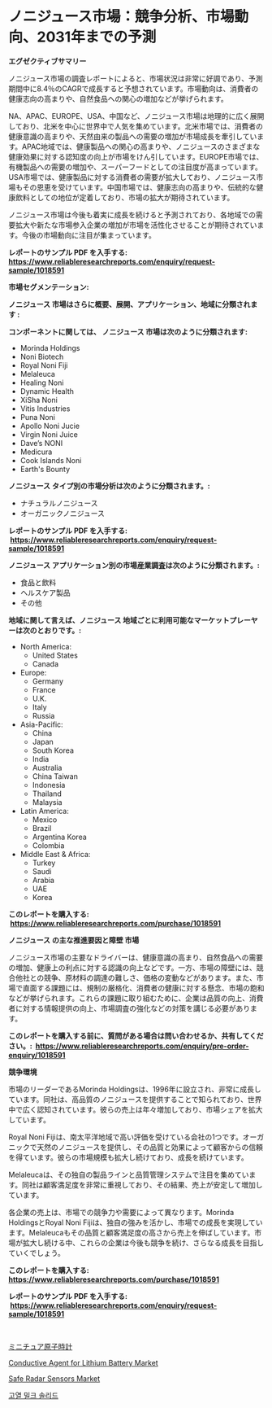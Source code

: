 <p><h1>ノニジュース市場：競争分析、市場動向、2031年までの予測</h1></p><p><strong>エグゼクティブサマリー</strong></p>
<p><p>ノニジュース市場の調査レポートによると、市場状況は非常に好調であり、予測期間中に8.4％のCAGRで成長すると予想されています。市場動向は、消費者の健康志向の高まりや、自然食品への関心の増加などが挙げられます。</p><p>NA、APAC、EUROPE、USA、中国など、ノニジュース市場は地理的に広く展開しており、北米を中心に世界中で人気を集めています。北米市場では、消費者の健康意識の高まりや、天然由来の製品への需要の増加が市場成長を牽引しています。APAC地域では、健康製品への関心の高まりや、ノニジュースのさまざまな健康効果に対する認知度の向上が市場をけん引しています。EUROPE市場では、有機製品への需要の増加や、スーパーフードとしての注目度が高まっています。USA市場では、健康製品に対する消費者の需要が拡大しており、ノニジュース市場もその恩恵を受けています。中国市場では、健康志向の高まりや、伝統的な健康飲料としての地位が定着しており、市場の拡大が期待されています。</p><p>ノニジュース市場は今後も着実に成長を続けると予測されており、各地域での需要拡大や新たな市場参入企業の増加が市場を活性化させることが期待されています。今後の市場動向に注目が集まっています。</p></p>
<p><strong>レポートのサンプル PDF を入手する: <a href="https://www.reliableresearchreports.com/enquiry/request-sample/1018591">https://www.reliableresearchreports.com/enquiry/request-sample/1018591</a></strong></p>
<p><strong>市場セグメンテーション:</strong></p>
<p><strong> ノニジュース 市場はさらに概要、展開、アプリケーション、地域に分類されます :</strong></p>
<p><strong>コンポーネントに関しては、 ノニジュース 市場は次のように分類されます: &nbsp;</strong></p>
<p><ul><li>Morinda Holdings</li><li>Noni Biotech</li><li>Royal Noni Fiji</li><li>Melaleuca</li><li>Healing Noni</li><li>Dynamic Health</li><li>XiSha Noni</li><li>Vitis Industries</li><li>Puna Noni</li><li>Apollo Noni Jucie</li><li>Virgin Noni Juice</li><li>Dave’s NONI</li><li>Medicura</li><li>Cook Islands Noni</li><li>Earth's Bounty</li></ul></p>
<p><strong> ノニジュース タイプ別の市場分析は次のように分類されます。:</strong></p>
<p><ul><li>ナチュラルノニジュース</li><li>オーガニックノニジュース</li></ul></p>
<p><strong>レポートのサンプル PDF を入手する: &nbsp;<a href="https://www.reliableresearchreports.com/enquiry/request-sample/1018591">https://www.reliableresearchreports.com/enquiry/request-sample/1018591</a></strong></p>
<p><strong> ノニジュース アプリケーション別の市場産業調査は次のように分類されます。:</strong></p>
<p><ul><li>食品と飲料</li><li>ヘルスケア製品</li><li>その他</li></ul></p>
<p><strong>地域に関して言えば、ノニジュース 地域ごとに利用可能なマーケットプレーヤーは次のとおりです。:</strong></p>
<p><ul>
    <li>
        North America:
        <ul>
            <li>United States</li>
            <li>Canada</li>
        </ul>
    </li>
    <li>
        Europe:
        <ul>
            <li>Germany</li>
            <li>France</li>
            <li>U.K.</li>
            <li>Italy</li>
            <li>Russia</li>
        </ul>
    </li>
    <li>
        Asia-Pacific:
        <ul>
            <li>China</li>
            <li>Japan</li>
            <li>South Korea</li>
            <li>India</li>
            <li>Australia</li>
            <li>China Taiwan</li>
            <li>Indonesia</li>
            <li>Thailand</li>
            <li>Malaysia</li>
        </ul>
    </li>
    <li>
        Latin America:
        <ul>
            <li>Mexico</li>
            <li>Brazil</li>
            <li>Argentina Korea</li>
            <li>Colombia</li>
        </ul>
    </li>
    <li>
        Middle East & Africa:
        <ul>
            <li>Turkey</li>
            <li>Saudi</li>
            <li>Arabia</li>
            <li>UAE</li>
            <li>Korea</li>
        </ul>
    </li>
    </ul></p>
<p><strong>このレポートを購入する: &nbsp;<a href="https://www.reliableresearchreports.com/purchase/1018591">https://www.reliableresearchreports.com/purchase/1018591</a></strong></p>
<p><strong>ノニジュース の主な推進要因と障壁 市場</strong></p>
<p><p>ノニジュース市場の主要なドライバーは、健康意識の高まり、自然食品への需要の増加、健康上の利点に対する認識の向上などです。一方、市場の障壁には、競合他社との競争、原材料の調達の難しさ、価格の変動などがあります。また、市場で直面する課題には、規制の厳格化、消費者の健康に対する懸念、市場の飽和などが挙げられます。これらの課題に取り組むために、企業は品質の向上、消費者に対する情報提供の向上、市場調査の強化などの対策を講じる必要があります。</p></p>
<p><strong>このレポートを購入する前に、質問がある場合は問い合わせるか、共有してください。:&nbsp; <a href="https://www.reliableresearchreports.com/enquiry/pre-order-enquiry/1018591">https://www.reliableresearchreports.com/enquiry/pre-order-enquiry/1018591</a></strong></p>
<p><strong>競争環境</strong></p>
<p><p>市場のリーダーであるMorinda Holdingsは、1996年に設立され、非常に成長しています。同社は、高品質のノニジュースを提供することで知られており、世界中で広く認知されています。彼らの売上は年々増加しており、市場シェアを拡大しています。</p><p>Royal Noni Fijiは、南太平洋地域で高い評価を受けている会社の1つです。オーガニックで天然のノニジュースを提供し、その品質と効果によって顧客からの信頼を得ています。彼らの市場規模も拡大し続けており、成長を続けています。</p><p>Melaleucaは、その独自の製品ラインと品質管理システムで注目を集めています。同社は顧客満足度を非常に重視しており、その結果、売上が安定して増加しています。</p><p>各企業の売上は、市場での競争力や需要によって異なります。Morinda HoldingsとRoyal Noni Fijiは、独自の強みを活かし、市場での成長を実現しています。Melaleucaもその品質と顧客満足度の高さから売上を伸ばしています。市場が拡大し続ける中、これらの企業は今後も競争を続け、さらなる成長を目指していくでしょう。</p></p>
<p><strong>このレポートを購入する: &nbsp; <a href="https://www.reliableresearchreports.com/purchase/1018591">https://www.reliableresearchreports.com/purchase/1018591</a></strong></p>
<p><strong>レポートのサンプル PDF を入手する: &nbsp;<a href="https://www.reliableresearchreports.com/enquiry/request-sample/1018591">https://www.reliableresearchreports.com/enquiry/request-sample/1018591</a></strong><strong></strong></p>
<p>&nbsp;</p>
<p><p><a href="https://github.com/CloydAbbott2023/Market-Research-Report-List-1/blob/main/238590515712.md">ミニチュア原子時計</a></p><p><a href="https://github.com/nathandecarvalho/Market-Research-Report-List-2/blob/main/conductive-agent-for-lithium-battery-market.md">Conductive Agent for Lithium Battery Market</a></p><p><a href="https://github.com/kosella/Market-Research-Report-List-2/blob/main/safe-radar-sensors-market.md">Safe Radar Sensors Market</a></p><p><a href="https://github.com/JackieFauhey9089475/Market-Research-Report-List-1/blob/main/828911614377.md">고열 밀크 솔리드</a></p></p>